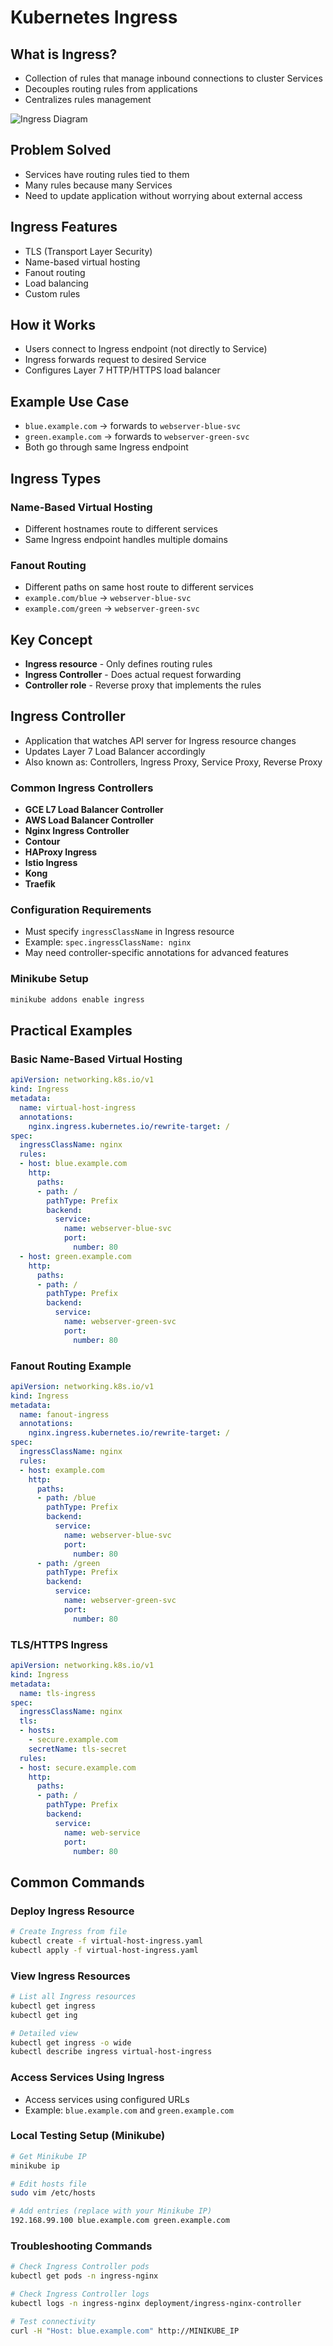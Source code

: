# Kubernetes Ingress

## What is Ingress?
- Collection of rules that manage inbound connections to cluster Services
- Decouples routing rules from applications
- Centralizes rules management

![Ingress Diagram](static/img/kubernetes/ingress.png)

## Problem Solved
- Services have routing rules tied to them
- Many rules because many Services
- Need to update application without worrying about external access

## Ingress Features
- TLS (Transport Layer Security)
- Name-based virtual hosting
- Fanout routing
- Load balancing
- Custom rules

## How it Works
- Users connect to Ingress endpoint (not directly to Service)
- Ingress forwards request to desired Service
- Configures Layer 7 HTTP/HTTPS load balancer

## Example Use Case
- `blue.example.com` → forwards to `webserver-blue-svc`
- `green.example.com` → forwards to `webserver-green-svc`
- Both go through same Ingress endpoint

## Ingress Types

### Name-Based Virtual Hosting
- Different hostnames route to different services
- Same Ingress endpoint handles multiple domains

### Fanout Routing
- Different paths on same host route to different services
- `example.com/blue` → `webserver-blue-svc`
- `example.com/green` → `webserver-green-svc`

## Key Concept
- **Ingress resource** - Only defines routing rules
- **Ingress Controller** - Does actual request forwarding
- **Controller role** - Reverse proxy that implements the rules

## Ingress Controller
- Application that watches API server for Ingress resource changes
- Updates Layer 7 Load Balancer accordingly
- Also known as: Controllers, Ingress Proxy, Service Proxy, Reverse Proxy

### Common Ingress Controllers
- **GCE L7 Load Balancer Controller**
- **AWS Load Balancer Controller**
- **Nginx Ingress Controller**
- **Contour**
- **HAProxy Ingress**
- **Istio Ingress**
- **Kong**
- **Traefik**

### Configuration Requirements
- Must specify `ingressClassName` in Ingress resource
- Example: `spec.ingressClassName: nginx`
- May need controller-specific annotations for advanced features

### Minikube Setup
```bash
minikube addons enable ingress
```

## Practical Examples

### Basic Name-Based Virtual Hosting
```yaml
apiVersion: networking.k8s.io/v1
kind: Ingress
metadata:
  name: virtual-host-ingress
  annotations:
    nginx.ingress.kubernetes.io/rewrite-target: /
spec:
  ingressClassName: nginx
  rules:
  - host: blue.example.com
    http:
      paths:
      - path: /
        pathType: Prefix
        backend:
          service:
            name: webserver-blue-svc
            port:
              number: 80
  - host: green.example.com
    http:
      paths:
      - path: /
        pathType: Prefix
        backend:
          service:
            name: webserver-green-svc
            port:
              number: 80
```

### Fanout Routing Example
```yaml
apiVersion: networking.k8s.io/v1
kind: Ingress
metadata:
  name: fanout-ingress
  annotations:
    nginx.ingress.kubernetes.io/rewrite-target: /
spec:
  ingressClassName: nginx
  rules:
  - host: example.com
    http:
      paths:
      - path: /blue
        pathType: Prefix
        backend:
          service:
            name: webserver-blue-svc
            port:
              number: 80
      - path: /green
        pathType: Prefix
        backend:
          service:
            name: webserver-green-svc
            port:
              number: 80
```

### TLS/HTTPS Ingress
```yaml
apiVersion: networking.k8s.io/v1
kind: Ingress
metadata:
  name: tls-ingress
spec:
  ingressClassName: nginx
  tls:
  - hosts:
    - secure.example.com
    secretName: tls-secret
  rules:
  - host: secure.example.com
    http:
      paths:
      - path: /
        pathType: Prefix
        backend:
          service:
            name: web-service
            port:
              number: 80
```

## Common Commands

### Deploy Ingress Resource
```bash
# Create Ingress from file
kubectl create -f virtual-host-ingress.yaml
kubectl apply -f virtual-host-ingress.yaml
```

### View Ingress Resources
```bash
# List all Ingress resources
kubectl get ingress
kubectl get ing

# Detailed view
kubectl get ingress -o wide
kubectl describe ingress virtual-host-ingress
```

### Access Services Using Ingress
- Access services using configured URLs
- Example: `blue.example.com` and `green.example.com`

### Local Testing Setup (Minikube)
```bash
# Get Minikube IP
minikube ip

# Edit hosts file
sudo vim /etc/hosts

# Add entries (replace with your Minikube IP)
192.168.99.100 blue.example.com green.example.com
```

### Troubleshooting Commands
```bash
# Check Ingress Controller pods
kubectl get pods -n ingress-nginx

# Check Ingress Controller logs
kubectl logs -n ingress-nginx deployment/ingress-nginx-controller

# Test connectivity
curl -H "Host: blue.example.com" http://MINIKUBE_IP
```

